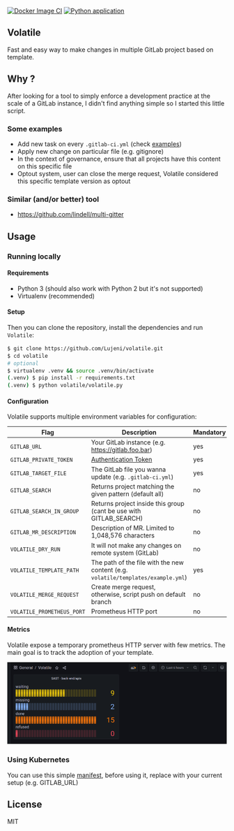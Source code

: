 [![Docker Image CI](https://github.com/Lujeni/volatile/actions/workflows/docker-image.yml/badge.svg)](https://github.com/Lujeni/volatile/actions/workflows/docker-image.yml) [![Python application](https://github.com/Lujeni/volatile/actions/workflows/python-app.yml/badge.svg)](https://github.com/Lujeni/volatile/actions/workflows/python-app.yml)

## Volatile
Fast and easy way to make changes in multiple GitLab project based on template.

## Why ?
After looking for a tool to simply enforce a development practice at the scale of a GitLab instance,
I didn't find anything simple so I started this little script.

### Some examples
- Add new task on every `.gitlab-ci.yml` (check [examples](Volatile/templates/example.yml))
- Apply new change on particular file (e.g. gitignore)
- In the context of governance, ensure that all projects have this content on this specific file
- Optout system, user can close the merge request, Volatile considered this specific template version as optout

### Similar (and/or better) tool
- https://github.com/lindell/multi-gitter

## Usage
### Running locally
#### Requirements
* Python 3 (should also work with Python 2 but it's not supported)
* Virtualenv (recommended)

#### Setup
Then you can clone the repository, install the dependencies and run `Volatile`:

```sh
$ git clone https://github.com/Lujeni/volatile.git
$ cd volatile
# optional
$ virtualenv .venv && source .venv/bin/activate
(.venv) $ pip install -r requirements.txt
(.venv) $ python volatile/volatile.py
```

#### Configuration
Volatile supports multiple environment variables for configuration:

| Flag                     | Description                                                                                 | Mandatory   | Default |
|--------------------------|---------------------------------------------------------------------------------------------|-------------|---------|
| `GITLAB_URL`             | Your GitLab instance (e.g. https://gitlab.foo.bar)                                          | yes         | N/a     |
| `GITLAB_PRIVATE_TOKEN`   | [Authentication Token](https://docs.gitlab.com/ee/user/profile/personal_access_tokens.html) | yes         | N/a     |
| `GITLAB_TARGET_FILE`     | The GitLab file you wanna update (e.g. `.gitlab-ci.yml`)                                    | yes         | N/a     |
| `GITLAB_SEARCH`          | Returns project matching the given pattern (default all)                                    | no          | all     |
| `GITLAB_SEARCH_IN_GROUP` | Returns project inside this group (cant be use with GITLAB_SEARCH)                          | no          | None    |
| `GITLAB_MR_DESCRIPTION`  | Description of MR. Limited to 1,048,576 characters                                          | no          | None    |
| ``VOLATILE_DRY_RUN``       | It will not make any changes on remote system (GitLab)                                      | no          | True   [|](|)
| `VOLATILE_TEMPLATE_PATH`   | The path of the file with the new content (e.g. `volatile/templates/example.yml`) | yes | N/a  |
| `VOLATILE_MERGE_REQUEST`   | Create merge request, otherwise, script push on default branch                    | no  | True |
| `VOLATILE_PROMETHEUS_PORT` | Prometheus HTTP port                                                              | no  | 8000 |



#### Metrics
Volatile expose a temporary prometheus HTTP server with few metrics.
The main goal is to track the adoption of your template.

![](example_metrics.png)

### Using Kubernetes
You can use this simple [manifest](kubernetes.yml), before using it, replace with your current setup (e.g. GITLAB_URL)

## License
MIT
